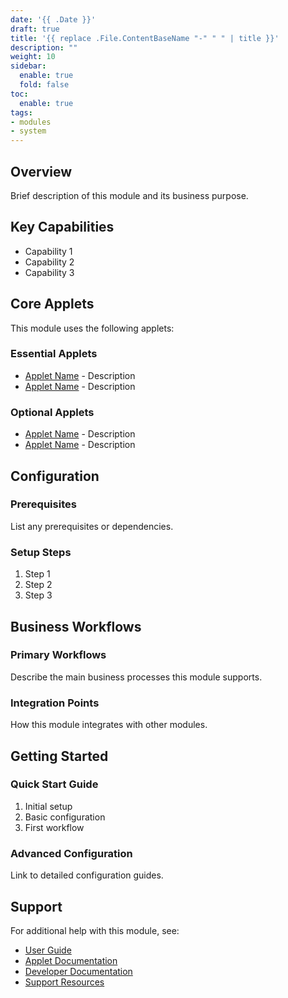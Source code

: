 ```yaml
---
date: '{{ .Date }}'
draft: true
title: '{{ replace .File.ContentBaseName "-" " " | title }}'
description: ""
weight: 10
sidebar:
  enable: true
  fold: false
toc:
  enable: true
tags:
- modules
- system
---
```


<!--
MODULE DOCUMENTATION TEMPLATE
IMPORTANT: Do NOT add an H1 header (# Title) that duplicates the title in the front matter above.
The title from the front matter is automatically used as the page title.
Start your content directly or with an H2 (## Overview) if needed.
-->

## Overview

Brief description of this module and its business purpose.

## Key Capabilities

- Capability 1
- Capability 2
- Capability 3

## Core Applets

This module uses the following applets:

### Essential Applets
- [Applet Name](/applets/applet-name/) - Description
- [Applet Name](/applets/applet-name/) - Description

### Optional Applets
- [Applet Name](/applets/applet-name/) - Description
- [Applet Name](/applets/applet-name/) - Description

## Configuration

### Prerequisites

List any prerequisites or dependencies.

### Setup Steps

1. Step 1
2. Step 2
3. Step 3

## Business Workflows

### Primary Workflows

Describe the main business processes this module supports.

### Integration Points

How this module integrates with other modules.

## Getting Started

### Quick Start Guide

1. Initial setup
2. Basic configuration
3. First workflow

### Advanced Configuration

Link to detailed configuration guides.

## Support

For additional help with this module, see:

- [User Guide](/user-guide/)
- [Applet Documentation](/applets/)
- [Developer Documentation](/developers/)
- [Support Resources](/support/)